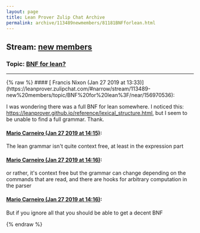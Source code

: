 ```yaml
---
layout: page
title: Lean Prover Zulip Chat Archive 
permalink: archive/113489newmembers/81181BNFforlean.html
---
```


## Stream: [new members](https://leanprover-community.github.io/archive/113489newmembers/index.html)
### Topic: [BNF for lean?](https://leanprover-community.github.io/archive/113489newmembers/81181BNFforlean.html)

---

<base href="https://leanprover.zulipchat.com">
{% raw %}
#### [ Francis Nixon (Jan 27 2019 at 13:33)](https://leanprover.zulipchat.com/#narrow/stream/113489-new%20members/topic/BNF%20for%20lean%3F/near/156970536):
<p>I was wondering there was a full BNF for lean somewhere. I noticed this: <a href="https://leanprover.github.io/reference/lexical_structure.html" target="_blank" title="https://leanprover.github.io/reference/lexical_structure.html">https://leanprover.github.io/reference/lexical_structure.html</a>, but I seem to be unable to find a full grammar. Thank.</p>

#### [ Mario Carneiro (Jan 27 2019 at 14:15)](https://leanprover.zulipchat.com/#narrow/stream/113489-new%20members/topic/BNF%20for%20lean%3F/near/156971899):
<p>The lean grammar isn't quite context free, at least in the expression part</p>

#### [ Mario Carneiro (Jan 27 2019 at 14:16)](https://leanprover.zulipchat.com/#narrow/stream/113489-new%20members/topic/BNF%20for%20lean%3F/near/156971948):
<p>or rather, it's context free but the grammar can change depending on the commands that are read, and there are hooks for arbitrary computation in the parser</p>

#### [ Mario Carneiro (Jan 27 2019 at 14:16)](https://leanprover.zulipchat.com/#narrow/stream/113489-new%20members/topic/BNF%20for%20lean%3F/near/156971950):
<p>But if you ignore all that you should be able to get a decent BNF</p>


{% endraw %}

